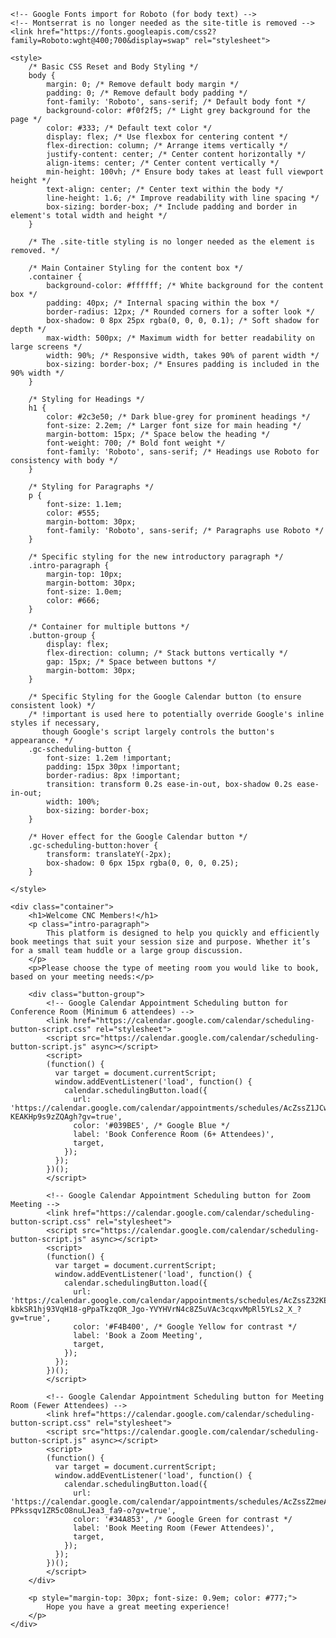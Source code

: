 <!DOCTYPE html>
<html lang="en">
<head>
    <meta charset="UTF-8">
    <meta name="viewport" content="width=device-width, initial-scale=1.0">
    <title>CNC Conference Room - Book a Slot</title>
    <!-- Optional: Add your own favicon file if you have one.
         Replace 'favicon.ico' with the actual path to your icon file. -->
    <link rel="icon" href="favicon.ico" type="image/x-icon">

    <!-- Google Fonts import for Roboto (for body text) -->
    <!-- Montserrat is no longer needed as the site-title is removed -->
    <link href="https://fonts.googleapis.com/css2?family=Roboto:wght@400;700&display=swap" rel="stylesheet">

    <style>
        /* Basic CSS Reset and Body Styling */
        body {
            margin: 0; /* Remove default body margin */
            padding: 0; /* Remove default body padding */
            font-family: 'Roboto', sans-serif; /* Default body font */
            background-color: #f0f2f5; /* Light grey background for the page */
            color: #333; /* Default text color */
            display: flex; /* Use flexbox for centering content */
            flex-direction: column; /* Arrange items vertically */
            justify-content: center; /* Center content horizontally */
            align-items: center; /* Center content vertically */
            min-height: 100vh; /* Ensure body takes at least full viewport height */
            text-align: center; /* Center text within the body */
            line-height: 1.6; /* Improve readability with line spacing */
            box-sizing: border-box; /* Include padding and border in element's total width and height */
        }

        /* The .site-title styling is no longer needed as the element is removed. */

        /* Main Container Styling for the content box */
        .container {
            background-color: #ffffff; /* White background for the content box */
            padding: 40px; /* Internal spacing within the box */
            border-radius: 12px; /* Rounded corners for a softer look */
            box-shadow: 0 8px 25px rgba(0, 0, 0, 0.1); /* Soft shadow for depth */
            max-width: 500px; /* Maximum width for better readability on large screens */
            width: 90%; /* Responsive width, takes 90% of parent width */
            box-sizing: border-box; /* Ensures padding is included in the 90% width */
        }

        /* Styling for Headings */
        h1 {
            color: #2c3e50; /* Dark blue-grey for prominent headings */
            font-size: 2.2em; /* Larger font size for main heading */
            margin-bottom: 15px; /* Space below the heading */
            font-weight: 700; /* Bold font weight */
            font-family: 'Roboto', sans-serif; /* Headings use Roboto for consistency with body */
        }

        /* Styling for Paragraphs */
        p {
            font-size: 1.1em;
            color: #555;
            margin-bottom: 30px;
            font-family: 'Roboto', sans-serif; /* Paragraphs use Roboto */
        }

        /* Specific styling for the new introductory paragraph */
        .intro-paragraph {
            margin-top: 10px;
            margin-bottom: 30px;
            font-size: 1.0em;
            color: #666;
        }

        /* Container for multiple buttons */
        .button-group {
            display: flex;
            flex-direction: column; /* Stack buttons vertically */
            gap: 15px; /* Space between buttons */
            margin-bottom: 30px;
        }

        /* Specific Styling for the Google Calendar button (to ensure consistent look) */
        /* !important is used here to potentially override Google's inline styles if necessary,
           though Google's script largely controls the button's appearance. */
        .gc-scheduling-button {
            font-size: 1.2em !important;
            padding: 15px 30px !important;
            border-radius: 8px !important;
            transition: transform 0.2s ease-in-out, box-shadow 0.2s ease-in-out;
            width: 100%;
            box-sizing: border-box;
        }

        /* Hover effect for the Google Calendar button */
        .gc-scheduling-button:hover {
            transform: translateY(-2px);
            box-shadow: 0 6px 15px rgba(0, 0, 0, 0.25);
        }

    </style>
</head>
<body>
    <!-- The "Cncbookings" title div has been removed as requested. -->

    <div class="container">
        <h1>Welcome CNC Members!</h1>
        <p class="intro-paragraph">
            This platform is designed to help you quickly and efficiently book meetings that suit your session size and purpose. Whether it’s for a small team huddle or a large group discussion.
        </p>
        <p>Please choose the type of meeting room you would like to book, based on your meeting needs:</p>

        <div class="button-group">
            <!-- Google Calendar Appointment Scheduling button for Conference Room (Minimum 6 attendees) -->
            <link href="https://calendar.google.com/calendar/scheduling-button-script.css" rel="stylesheet">
            <script src="https://calendar.google.com/calendar/scheduling-button-script.js" async></script>
            <script>
            (function() {
              var target = document.currentScript;
              window.addEventListener('load', function() {
                calendar.schedulingButton.load({
                  url: 'https://calendar.google.com/calendar/appointments/schedules/AcZssZ1JCwJNC4c8tLtVT68LxD5BhvuKwTMHkZkgOoHC8Fw4funbfoii6MNLre8V-KEAKHp9s9zZQAgh?gv=true',
                  color: '#039BE5', /* Google Blue */
                  label: 'Book Conference Room (6+ Attendees)',
                  target,
                });
              });
            })();
            </script>

            <!-- Google Calendar Appointment Scheduling button for Zoom Meeting -->
            <link href="https://calendar.google.com/calendar/scheduling-button-script.css" rel="stylesheet">
            <script src="https://calendar.google.com/calendar/scheduling-button-script.js" async></script>
            <script>
            (function() {
              var target = document.currentScript;
              window.addEventListener('load', function() {
                calendar.schedulingButton.load({
                  url: 'https://calendar.google.com/calendar/appointments/schedules/AcZssZ32KEM4_0v-kbkSR1hj93VqH18-gPpaTkzqOR_Jgo-YVYHVrN4c8Z5uVAc3cqxvMpRl5YLs2_X_?gv=true',
                  color: '#F4B400', /* Google Yellow for contrast */
                  label: 'Book a Zoom Meeting',
                  target,
                });
              });
            })();
            </script>

            <!-- Google Calendar Appointment Scheduling button for Meeting Room (Fewer Attendees) -->
            <link href="https://calendar.google.com/calendar/scheduling-button-script.css" rel="stylesheet">
            <script src="https://calendar.google.com/calendar/scheduling-button-script.js" async></script>
            <script>
            (function() {
              var target = document.currentScript;
              window.addEventListener('load', function() {
                calendar.schedulingButton.load({
                  url: 'https://calendar.google.com/calendar/appointments/schedules/AcZssZ2meAb8q3yZwCVgedCVWfH8_IreX8mhqpmunWNUW4r6kIio-PPkssqv1ZR5cO8nuLJea3_fa9-o?gv=true',
                  color: '#34A853', /* Google Green for contrast */
                  label: 'Book Meeting Room (Fewer Attendees)',
                  target,
                });
              });
            })();
            </script>
        </div>

        <p style="margin-top: 30px; font-size: 0.9em; color: #777;">
            Hope you have a great meeting experience!
        </p>
    </div>

</body>
</html>
